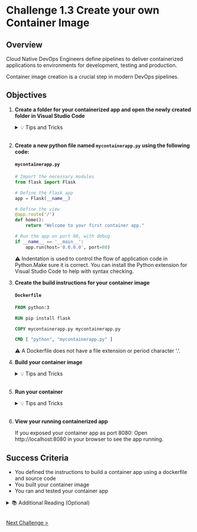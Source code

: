 # Challenge 1.3 Create your own Container Image

## Overview

Cloud Native DevOps Engineers define pipelines to deliver containerized applications to environments for development, testing and production.

Container image creation is a crucial step in modern DevOps pipelines.

## Objectives

1.  **Create a folder for your containerized app and open the newly created folder in Visual Studio Code**

    <details>
    <summary>💡 Tips and Tricks</summary>
    <ul>
    <li>One option to create a new directory on Windows to run the command (from the intended parent directory): <code>mkdir mycontainerapp</code></li>
    </li>You can open the newly created directory in Visual Studio Code is to run (from the parent directory): <code>code mycontainerapp</code></li>
    <li>⚠️ If prompted to trust the authors, select <strong>I trust the authors</strong></li>
    </details>
    <br>

2.  **Create a new python file named `mycontainerapp.py` using the following code:**

    #### **`mycontainerapp.py`**

    ```python
    # Import the necessary modules
    from flask import Flask

    # Define the Flask app
    app = Flask(__name__)

    # Define the view
    @app.route('/')
    def home():
        return "Welcome to your first container app."

    # Run the app on port 80, with debug
    if __name__ == '__main__':
        app.run(host='0.0.0.0', port=80)
    ```

    ⚠️ Indentation is used to control the flow of application code in Python.Make sure it is correct. You can install the Python extension for Visual Studio Code to help with syntax checking.

3.  **Create the build instructions for your container image**

    #### **`Dockerfile`**

    ```Dockerfile
    FROM python:3

    RUN pip install flask

    COPY mycontainerapp.py mycontainerapp.py

    CMD [ "python", "mycontainerapp.py" ]
    ```

    ⚠️ A Dockerfile does not have a file extension or period character '.'.

4.  **Build your container image**

    <details>
    <summary>💡 Tips and Tricks</summary>
    <ul>
    <li>You can change into the directory of your app using the command: <code>cd .\mycontainerapp\</code></li>
    <li>You can build your container image with the command: <code>docker build -t mycontainerapp .</code></li>
    <ul>
    <li>In the above -t is the tag parameter, it is used to name specify the name and version of your container image. If you don't specify a version, latest is used, to the value <code>mycontainerapp</code> is equivalent to <code>mycontainerapp:latest</code>.</li>
    <li>The period "." at the end of the command indicates the working directory. The period indicates to use the current directory.<code></code></li>
    </ul>
    </ul>
    </details>
    <br>

5.  **Run your container**

    <details>
    <summary>💡 Tips and Tricks</summary>
    <ul>
    <li>You can run your container using the following command: <code>docker run -d -p 8080:80 --name mycontainerapp mycontainerapp</code></li>
    <ul>
    <li>The <code>-d</code> parameter indicates to run the container detached from the terminal, returning the control of the terminal back to you. If you run without the <code>-d</code> parameter, your terminal becomes an interactive terminal inside the container. Which is useful for troubleshooting.</li>
    <li>The<code>-p 8080:80</code> parameter exposes a port on the container to the container host. Supplying <code>8080:80</code> will expose port 80 on the container as port 8080 on the container host. This allows you to view your app on port 8080 locally.</li>
    <li>The <code>--name</code> parameter is used to provide the name of the container image</li>
    <li>The <code>mycontainerapp</code> value at the end of the command indicates the container image to use.</li>
    </ul>
    </ul>
    </details>
    <br>

6.  **View your running containerized app**

    If you exposed your container app as port 8080: Open http://localhost:8080 in your browser to see the app running.

## Success Criteria

- You defined the instructions to build a container app using a dockerfile and source code
- You built your container image
- You ran and tested your container app

<details>
<summary>📚 Additional Reading (Optional)</summary>
<ul>
<li><a href="https://docs.docker.com/engine/reference/builder/">Dockerfile reference</a></li>
<li><a href="https://docs.docker.com/engine/reference/commandline/build/">docker build</a></li>
<li><a href="https://docs.docker.com/engine/reference/commandline/run/">docker run</a></li>
</ul>
</details>
<br />

[Next Challenge >](../1.4/readme.md)

